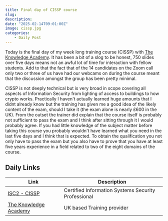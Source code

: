```yaml
---
title: Final day of CISSP course
slug: 
description: 
date: "2025-02-14T09:01:00Z"
image: cissp.jpg
categories:
    - Daily Post
---
```

Today is the final day of my week long training course (CISSP) with [The Knowledge Academy](https://www.theknowledgeacademy.com/). It has been a bit of a slog to be honest, 750 slides over five days means not an awful lot of time for interaction with fellow students. Add to that the fact that of the 14 candidates on the Zoom call only two or three of us have had our webcams on during the course meant that the discussion amongst the group has been pretty minimal.

CISSP is not deeply technical but is very broad in scope covering all aspects of Information Security from lighting of access to buildings to how crypto works. Practically I haven't actually learned huge amounts that I didnt already know but the training has given me a good idea of the likely content of the exam, should I take it (the exam alone is nearly £600 in the UK). From the outset the trainer did explain that the course itself is probably not sufficient to pass the exam and I think after sitting through it I would probably agree. If you had little knowledge of the subject matter before taking this course you probably wouldn't have learned what you need in the last five days and I think that is expected. To obtain the qualification you not only have to pass the exam but you also have to prove that you have at least five years experience in a field related to two of the eight domains of the course.


## Daily Links

|Link|Description|
|--------|----|
|[ISC2 - CISSP](https://www.isc2.org/certifications/cissp)|Certified Information Systems Security Professional|
|[The Knowledge Academy](https://www.theknowledgeacademy.com/)|UK based Training provider|
